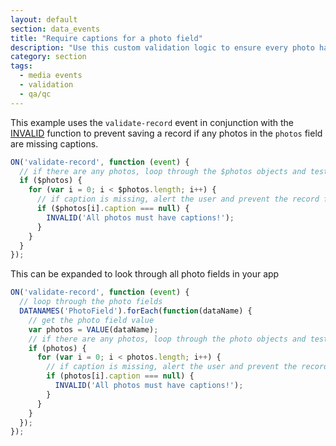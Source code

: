 ```yaml
---
layout: default
section: data_events
title: "Require captions for a photo field"
description: "Use this custom validation logic to ensure every photo has a caption before saving."
category: section
tags:
  - media events
  - validation
  - qa/qc
---
```


This example uses the `validate-record` event in conjunction with the [INVALID](/data-events/reference/invalid) function to prevent saving a record if any photos in the `photos` field are missing captions.

```js
ON('validate-record', function (event) {
  // if there are any photos, loop through the $photos objects and test the caption property for null
  if ($photos) {
    for (var i = 0; i < $photos.length; i++) {
      // if caption is missing, alert the user and prevent the record from saving
      if ($photos[i].caption === null) {
        INVALID('All photos must have captions!');
      }
    }
  }
});
```

This can be expanded to look through all photo fields in your app

```js
ON('validate-record', function (event) {
  // loop through the photo fields
  DATANAMES('PhotoField').forEach(function(dataName) {
    // get the photo field value
    var photos = VALUE(dataName);
    // if there are any photos, loop through the photo objects and test the caption property for null
    if (photos) {
      for (var i = 0; i < photos.length; i++) {
        // if caption is missing, alert the user and prevent the record from saving
        if (photos[i].caption === null) {
          INVALID('All photos must have captions!');
        }
      }
    }
  });
});
```
